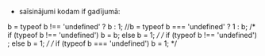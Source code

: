 * saīsinājumi kodam if gadījumā:

b = typeof b !== 'undefined' ? b : 1;
        //b = typeof b === 'undefined' ? 1 : b;
        /*
        if (typeof b !== 'undefined')
         b = b;
        else
         b = 1;
        */
        /*
        if (typeof b !== 'undefined')
         ;
        else
         b = 1;
         */
        /*
        if (typeof b === 'undefined')
         b = 1;
        */